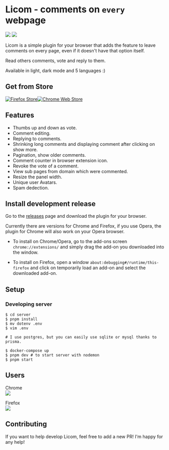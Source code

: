 # Licom - comments on `every` webpage

![](https://shields.io/github/v/release/skorotkiewicz/Licom?display_name=tag&sort=semver)
![](https://shields.io/github/license/skorotkiewicz/Licom)

Licom is a simple plugin for your browser that adds the feature to leave comments on every page, even if it doesn't have that option itself.

Read others comments, vote and reply to them.

Available in light, dark mode and 5 languages :)

## Get from Store

<div style="display: flex; align-items: center;">

<a href="https://addons.mozilla.org/addon/licom/">
    <img src="firefox.png" alt="Firefox Store" />
</a>
<a href="https://chrome.google.com/webstore/detail/licom/kmjfgkpnlhgpfgacgmadpllppmcfbiok">
    <img src="chrome.png" alt="Chrome Web Store" />
</a>

</div>

## Features

- Thumbs up and down as vote.
- Comment editing.
- Replying to comments.
- Shrinking long comments and displaying comment after clicking on show more.
- Pagination, show older comments.
- Comment counter in browser extension icon.
- Revoke the vote of a comment.
- View sub pages from domain which were commented.
- Resize the panel width.
- Unique user Avatars.
- Spam dedection.

## Install development release

Go to the [releases](https://github.com/skorotkiewicz/Licom/releases) page and download the plugin for your browser.

Currently there are versions for Chrome and Firefox, if you use Opera, the plugin for Chrome will also work on your Opera browser.

- To install on Chrome/Opera, go to the add-ons screen `chrome://extensions/` and simply drag the add-on you downloaded into the window.

- To install on Firefox, open a window `about:debugging#/runtime/this-firefox` and click on temporarily load an add-on and select the downloaded add-on.

## Setup

### Developing server

```
$ cd server
$ pnpm install
$ mv dotenv .env
$ vim .env

# I use postgres, but you can easily use sqlite or mysql thanks to prisma.

$ docker-compose up
$ pnpm dev # to start server with nodemon
$ pnpm start
```

## Users

Chrome  
![](https://shields.io/chrome-web-store/users/kmjfgkpnlhgpfgacgmadpllppmcfbiok)

Firefox  
![](https://shields.io/amo/users/licom)

## Contributing

If you want to help develop Licom, feel free to add a new PR! I'm happy for any help!
